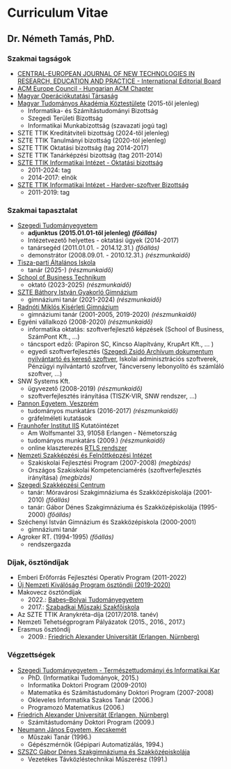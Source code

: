 # Curriculum Vitae

## Dr. Németh Tamás, PhD.

### Szakmai tagságok

- [CENTRAL-EUROPEAN JOURNAL OF NEW TECHNOLOGIES IN RESEARCH, EDUCATION AND PRACTICE - International Editorial Board](http://ojs.elte.hu/cejntrep/about/editorialTeam)
- [ACM Europe Council - Hungarian ACM Chapter](https://europe.acm.org/chapters)
- [Magyar Operációkutatási Társaság](http://www.mot.org.hu/tarsasag/tagsag)
- [Magyar Tudományos Akadémia Köztestülete](https://mta.hu/koztestuleti_tagok?PersonId=10048135) (2015-től jelenleg)
  - Informatika- és Számítástudományi Bizottság
  - Szegedi Területi Bizottság
  - Informatikai Munkabizottság (szavazati jogú tag)
- SZTE TTIK Kreditátviteli bizottság (2024-től jelenleg)
- SZTE TTIK Tanulmányi bizottság (2020-tól jelenleg)
- SZTE TTIK Oktatási bizottság (tag 2014-2017)
- SZTE TTIK Tanárképzési bizottság (tag 2011-2014)
- [SZTE TTIK Informatikai Intézet - Oktatási bizottság](https://www.inf.u-szeged.hu/intezet/bizottsagok/oktatasi-bizottsag)
  - 2011-2024: tag
  - 2014-2017: elnök
- [SZTE TTIK Informatikai Intézet - Hardver-szoftver Bizottság](https://www.inf.u-szeged.hu/intezet/bizottsagok/hardver-szoftver-bizottsag)
  - 2011-2019: tag

### Szakmai tapasztalat

- [Szegedi Tudományegyetem](http://www.inf.u-szeged.hu/)
  - **adjunktus (2015.01.01-től jelenleg) _(főállás)_**
  - Intézetvezető helyettes - oktatási ügyek (2014-2017)
  - tanársegéd (2011.01.01. - 2014.12.31.) _(főállás)_
  - demonstrátor (2008.09.01. - 2010.12.31.) _(részmunkaidő)_
- [Tisza-parti Általános Iskola](https://www.tiszaparti.hu/)
  - tanár (2025-) _(részmunkaidő)_
- [School of Business Technikum](http://sobszeged.hu/)
  - oktató (2023-2025) _(részmunkaidő)_
- [SZTE Báthory István Gyakorló Gimnázium](http://www.gyakg.u-szeged.hu/sagvari/)
  - gimnáziumi tanár (2021-2024) _(részmunkaidő)_
- [Radnóti Miklós Kísérleti Gimnázium](http://www.radnoti-szeged.sulinet.hu/index.php?cmd=openpage) 
  - gimnáziumi tanár (2001-2005, 2019-2020) _(részmunkaidő)_
- Egyéni vállalkozó (2008-2020) _(részmunkaidő)_
  - informatika oktatás: szoftverfejlesztő képzések (School of Business, SzámPont Kft., ...)
  - táncsport edző: (Papiron SC, Kincso Alapítvány, KrupArt Kft., ... )
  - egyedi szoftverfejlesztés ([Szegedi Zsidó Archívum dokumentum nyilvántartó és kereső szoftver](https://szegedjewisharchive.org/), Iskolai adminisztrációs szoftverek, Pénzügyi nyilvántartó szofrver, Táncverseny lebonyolító és számláló szoftver, ...)
- SNW Systems Kft.
  - ügyvezető (2008-2019) _(részmunkaidő)_
  - szoftverfejlesztés irányítása (TISZK-VIR, SNW rendszer, ...)
- [Pannon Egyetem, Veszprém](https://uni-pannon.hu/)
  - tudományos munkatárs (2016-2017) _(részmunkaidő)_
  - gráfelméleti kutatások
- [Fraunhofer Institut IIS](https://www.iis.fraunhofer.de/) Kutatóintézet
  - Am Wolfsmantel 33, 91058 Erlangen - Németország
  - tudományos munkatárs (2009.) _(részmunkaidő)_
  - online klaszterezés [RTLS rendszer](http://publicatio.bibl.u-szeged.hu/5748/1/info51_1_u.pdf)
- [Nemzeti Szakképzési és Felnőttképzési Intézet](https://www.nive.hu/)
  - Szakiskolai Fejlesztési Program (2007-2008) _(megbízás)_
  - Országos Szakiskolai Kompetenciamérés (szoftverfejlesztés irányítása) _(megbízás)_
- [Szegedi Szakképzési Centrum](http://szakkepzesszeged.hu/) 
  - tanár: Móravárosi Szakgimnáziuma és Szakközépiskolája (2001-2010) *(főállás)*
  - tanár: Gábor Dénes Szakgimnáziuma és Szakközépiskolája (1995-2000) *(főállás)*
- Széchenyi István Gimnázium és Szakközépiskola (2000-2001)
  - gimnáziumi tanár
- Agroker RT. (1994-1995) *(főállás)*
  - rendszergazda

### Díjak, ösztöndíjak

- Emberi Erőforrás Fejlesztési Operatív Program (2011-2022)
- [Új Nemzeti Kiválóság Program ösztöndíj (2019-2020)](http://www.unkp.gov.hu/unkp-rol)
- Makovecz ösztöndíjak
  - 2022.: [Babeș–Bolyai Tudományegyetem](https://www.ubbcluj.ro/hu/facultati/matematica_informatica)
  - 2017.: [Szabadkai Műszaki Szakfőiskola](https://www.vts.su.ac.rs/hu)
- Az SZTE TTIK Aranykréta-díja (2017/2018. tanév)
- Nemzeti Tehetségprogram Pályázatok (2015., 2016., 2017.)
- Erasmus ösztöndíj
  - 2009.: [Friedrich Alexander Universität (Erlangen, Nürnberg)](https://www.fau.de/)

### Végzettségek

- [Szegedi Tudományegyetem - Természettudományi és Informatikai Kar](http://www.sci.u-szeged.hu/)
  - PhD. (Informatikai Tudományok, 2015.)
  - Informatika Doktori Program (2009-2010)
  - Matematika és Számítástudomány Doktori Program (2007-2008)
  - Okleveles Informatika Szakos Tanár (2006.)
  - Programozó Matematikus (2006.)
- [Friedrich Alexander Universität (Erlangen, Nürnberg)](https://www.fau.de/)
  - Számítástudomány Doktori Program (2009.)
- [Neumann János Egyetem, Kecskemét](https://gamf.uni-neumann.hu/)
  - Műszaki Tanár (1996.)
  - Gépészmérnök (Gépipari Automatizálás, 1994.)
- [SZSZC Gábor Dénes Szakgimnáziuma és Szakközépiskolája](http://www.gdszeged.hu/)
  - Vezetékes Távközléstechnikai Műszerész (1991.)
